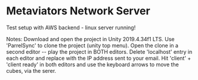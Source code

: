 # Metaviators Network Server

Test setup with AWS backend - linux server running!

Notes:
Download and open the project in Unity 2019.4.34f1 LTS. Use 'ParrelSync' to clone the project (unity top menu).
Open the clone in a second editor -- play the project in BOTH editors. Delete 'localhost' entry in each editor and replace 
with the IP address sent to your email. Hit 'client' + 'client ready' in both editors and use the keyboard arrows to move the cubes, via the serer.
